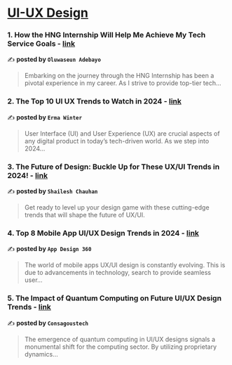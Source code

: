 
<h1><a href=https://medium.com/tag/ui-ux-design-trends/recommended target="_blank" rel="noopener noreferrer">UI-UX Design</a></h1>
<h3>1. How the HNG Internship Will Help Me Achieve My Tech Service Goals - <a href="https://medium.com/@adebayooluwaseun19838?source=tag_recommended_feed---------0-84----------ui_ux_design_trends----------a2afc692_f222_414b_8197_3c271b5439ed-------" target="_blank" rel="noopener noreferrer">link</a></h3>

✍️ **posted by `Oluwaseun Adebayo`**

<blockquote>Embarking on the journey through the HNG Internship has been a pivotal experience in my career. As I strive to provide top-tier tech…</blockquote>

<h3>2. The Top 10 UI UX Trends to Watch in 2024 - <a href="https://medium.com/@ermawinter08?source=tag_recommended_feed---------1-85----------ui_ux_design_trends----------a2afc692_f222_414b_8197_3c271b5439ed-------" target="_blank" rel="noopener noreferrer">link</a></h3>

✍️ **posted by `Erma Winter`**

<blockquote>User Interface (UI) and User Experience (UX) are crucial aspects of any digital product in today’s tech-driven world. As we step into 2024…</blockquote>

<h3>3. The Future of Design: Buckle Up for These UX/UI Trends in 2024! - <a href="https://medium.com/@shailesh.7890?source=tag_recommended_feed---------2-84----------ui_ux_design_trends----------a2afc692_f222_414b_8197_3c271b5439ed-------" target="_blank" rel="noopener noreferrer">link</a></h3>

✍️ **posted by `Shailesh Chauhan`**

<blockquote>Get ready to level up your design game with these cutting-edge trends that will shape the future of UX/UI.</blockquote>

<h3>4. Top 8 Mobile App UI/UX Design Trends in 2024 - <a href="https://medium.com/@appdesign360?source=tag_recommended_feed---------3-85----------ui_ux_design_trends----------a2afc692_f222_414b_8197_3c271b5439ed-------" target="_blank" rel="noopener noreferrer">link</a></h3>

✍️ **posted by `App Design 360`**

<blockquote>The world of mobile apps UX/UI design is constantly evolving. This is due to advancements in technology, search to provide seamless user…</blockquote>

<h3>5. The Impact of Quantum Computing on Future UI/UX Design Trends - <a href="https://medium.com/@itsconsagous?source=tag_recommended_feed---------4-84----------ui_ux_design_trends----------a2afc692_f222_414b_8197_3c271b5439ed-------" target="_blank" rel="noopener noreferrer">link</a></h3>

✍️ **posted by `Consagoustech`**

<blockquote>The emergence of quantum computing in UI/UX designs signals a monumental shift for the computing sector. By utilizing proprietary dynamics…</blockquote>

